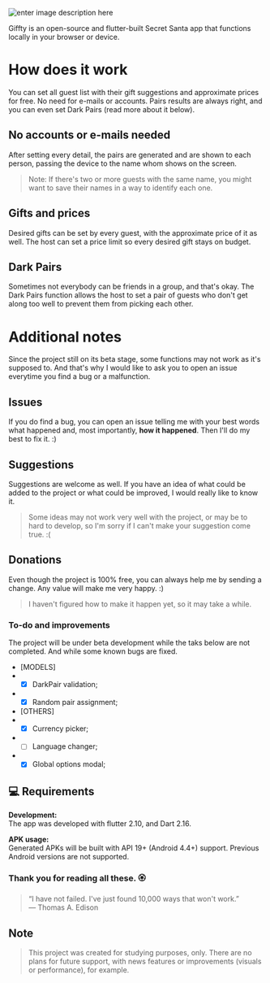 
![enter image description here](https://i.imgur.com/E1wTIaw_d.webp?maxwidth=512&fidelity=grand)

Giffty is an open-source and flutter-built Secret Santa app that functions locally in your browser or device.

# How does it work

You can set all guest list with their gift suggestions and approximate prices for free. No need for e-mails or accounts. Pairs results are always right, and you can even set Dark Pairs (read more about it below).

## No accounts or e-mails needed

After setting every detail, the pairs are generated and are shown to each person, passing the device to the name whom shows on the screen. 
> Note: If there's two or more guests with the same name, you might want to save their names in a way to identify each one.

## Gifts and prices

Desired gifts can be set by every guest, with the approximate price of it as well. The host can set a price limit so every desired gift stays on budget.

## Dark Pairs

Sometimes not everybody can be friends in a group, and that's okay. The Dark Pairs function allows the host to set a pair of guests who don't get along too well to prevent them from picking each other.

# Additional notes

Since the project still on its beta stage, some functions may not work as it's supposed to. And that's why I would like to ask you to open an issue everytime you find a bug or a malfunction.

## Issues

If you do find a bug, you can open an issue telling me with your best words what happened and, most importantly, **how it happened**. Then I'll do my best to fix it. :)

## Suggestions

Suggestions are welcome as well. If you have an idea of what could be added to the project or what could be improved, I would really like to know it.
> Some ideas may not work very well with the project, or may be to hard to develop, so I'm sorry if I can't make your suggestion come true. :(

## Donations

Even though the project is 100% free, you can always help me by sending a change. Any value will make me very happy. :)
> I haven't figured how to make it happen yet, so it may take a while.

### To-do and improvements

The project will be under beta development while the taks below are not completed. And while some known bugs are fixed.


- [MODELS]
- - [X] DarkPair validation;
- - [X] Random pair assignment;
- [OTHERS]
- - [X] Currency picker;
- - [ ] Language changer;
- - [X] Global options modal;

## 💻 Requirements

**Development:**<br>
The app was developed with flutter 2.10, and Dart 2.16.

**APK usage:**<br>
Generated APKs will be built with API 19+ (Android 4.4+) support. Previous Android versions are not supported.

### Thank you for reading all these. 🏵️

> “I have not failed. I've just found 10,000 ways that won't work.”  
― Thomas A. Edison

## Note

> This project was created for studying purposes, only. There are no plans for future support, with news features or improvements (visuals or performance), for example.
